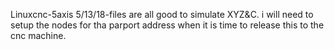 Linuxcnc-5axis
5/13/18-files are all good to simulate XYZ&C.
i will need to setup the nodes for tha parport address when it is time to release this to the cnc machine.